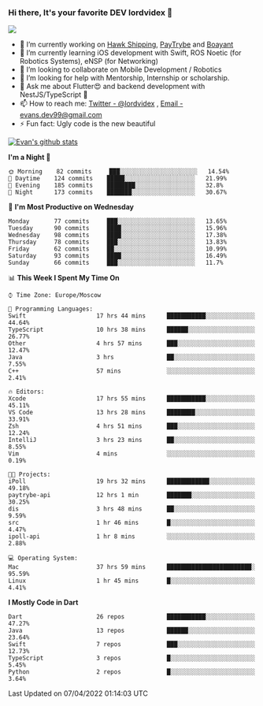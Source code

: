 ### Hi there, It's your favorite DEV lordvidex 👋
<img src="https://komarev.com/ghpvc/?username=lordvidex&label=Views&color=blue&style=plastic" />
<!--
**lordvidex/lordvidex** is a ✨ _special_ ✨ repository because its `README.md` (this file) appears on your GitHub profile.
Here are some ideas to get you started:
-->

- 🔭 I’m currently working on [Hawk Shipping](https://hawkshipping.com), [PayTrybe](https://www.paytrybe.com) and [Boayant](https://www.github.com/boayant-dev)
- 🌱 I’m currently learning iOS development with Swift, ROS Noetic (for Robotics Systems), eNSP (for Networking)
- 👯 I’m looking to collaborate on Mobile Development / Robotics
- 🤔 I’m looking for help with Mentorship, Internship or scholarship.
- 💬 Ask me about Flutter😍 and backend development with NestJS/TypeScript 🔮
- 📫 How to reach me: [Twitter - @lordvidex](https://twitter.com/lordvidex) , [Email - evans.dev99@gmail.com](mailto:evans.dev99@gmail.com?body=Hello%20Evans,)
- ⚡ Fun fact: Ugly code is the new beautiful 

<div>
<!-- <a href="https://github.com/lordvidex">
  <img src="https://github-readme-stats.vercel.app/api/top-langs/?username=lordvidex&theme=light" />
</a>    -->
<!-- [![Top Langs](https://github-readme-stats.vercel.app/api/top-langs/?username=lordvidex)](https://github.com/lordvidex/)  -->

<a href="https://github.com/lordvidex">
 <img src="https://github-readme-stats.vercel.app/api?username=lordvidex&show_icons=true&theme=light&line_height=27" alt="Evan's github stats"/>
</a>
</div>


<!--
  <a href="https://github.com/iampawan/FlutterExampleApps">
    <img align="center" src="https://github-readme-stats.vercel.app/api/pin/?username=iampawan&repo=FlutterExampleApps&theme=light" />

  </a>
  <a href="https://github.com/iampawan/VelocityX">
   <img align="center" src="https://github-readme-stats.vercel.app/api/pin/?username=iampawan&repo=VelocityX&theme=light" />
  </a>
-->
<!--START_SECTION:waka-->
**I'm a Night 🦉** 

```text
🌞 Morning    82 commits     ███░░░░░░░░░░░░░░░░░░░░░░   14.54% 
🌆 Daytime    124 commits    █████░░░░░░░░░░░░░░░░░░░░   21.99% 
🌃 Evening    185 commits    ████████░░░░░░░░░░░░░░░░░   32.8% 
🌙 Night      173 commits    ███████░░░░░░░░░░░░░░░░░░   30.67%

```
📅 **I'm Most Productive on Wednesday** 

```text
Monday       77 commits     ███░░░░░░░░░░░░░░░░░░░░░░   13.65% 
Tuesday      90 commits     ████░░░░░░░░░░░░░░░░░░░░░   15.96% 
Wednesday    98 commits     ████░░░░░░░░░░░░░░░░░░░░░   17.38% 
Thursday     78 commits     ███░░░░░░░░░░░░░░░░░░░░░░   13.83% 
Friday       62 commits     ██░░░░░░░░░░░░░░░░░░░░░░░   10.99% 
Saturday     93 commits     ████░░░░░░░░░░░░░░░░░░░░░   16.49% 
Sunday       66 commits     ███░░░░░░░░░░░░░░░░░░░░░░   11.7%

```


📊 **This Week I Spent My Time On** 

```text
⌚︎ Time Zone: Europe/Moscow

💬 Programming Languages: 
Swift                    17 hrs 44 mins      ███████████░░░░░░░░░░░░░░   44.64% 
TypeScript               10 hrs 38 mins      ██████░░░░░░░░░░░░░░░░░░░   26.77% 
Other                    4 hrs 57 mins       ███░░░░░░░░░░░░░░░░░░░░░░   12.47% 
Java                     3 hrs               ██░░░░░░░░░░░░░░░░░░░░░░░   7.55% 
C++                      57 mins             ░░░░░░░░░░░░░░░░░░░░░░░░░   2.41%

🔥 Editors: 
Xcode                    17 hrs 55 mins      ███████████░░░░░░░░░░░░░░   45.11% 
VS Code                  13 hrs 28 mins      ████████░░░░░░░░░░░░░░░░░   33.91% 
Zsh                      4 hrs 51 mins       ███░░░░░░░░░░░░░░░░░░░░░░   12.24% 
IntelliJ                 3 hrs 23 mins       ██░░░░░░░░░░░░░░░░░░░░░░░   8.55% 
Vim                      4 mins              ░░░░░░░░░░░░░░░░░░░░░░░░░   0.19%

🐱‍💻 Projects: 
iPoll                    19 hrs 32 mins      ████████████░░░░░░░░░░░░░   49.18% 
paytrybe-api             12 hrs 1 min        ███████░░░░░░░░░░░░░░░░░░   30.25% 
dis                      3 hrs 48 mins       ██░░░░░░░░░░░░░░░░░░░░░░░   9.59% 
src                      1 hr 46 mins        █░░░░░░░░░░░░░░░░░░░░░░░░   4.47% 
ipoll-api                1 hr 8 mins         ░░░░░░░░░░░░░░░░░░░░░░░░░   2.88%

💻 Operating System: 
Mac                      37 hrs 59 mins      ████████████████████████░   95.59% 
Linux                    1 hr 45 mins        █░░░░░░░░░░░░░░░░░░░░░░░░   4.41%

```

**I Mostly Code in Dart** 

```text
Dart                     26 repos            ███████████░░░░░░░░░░░░░░   47.27% 
Java                     13 repos            ██████░░░░░░░░░░░░░░░░░░░   23.64% 
Swift                    7 repos             ███░░░░░░░░░░░░░░░░░░░░░░   12.73% 
TypeScript               3 repos             █░░░░░░░░░░░░░░░░░░░░░░░░   5.45% 
Python                   2 repos             █░░░░░░░░░░░░░░░░░░░░░░░░   3.64%

```



 Last Updated on 07/04/2022 01:14:03 UTC
<!--END_SECTION:waka-->
